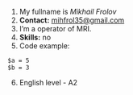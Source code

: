 1. My fullname is *Mikhail Frolov*
2. **Contact:** mihfrol35@gmail.com
3. I’m a operator of MRI.
4. **Skills:** no
5. Code example:
```
$a = 5
$b = 3
```
6. English level - A2